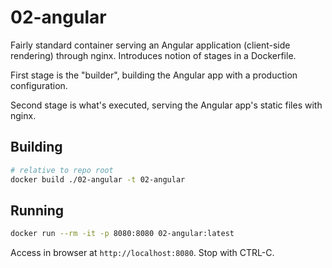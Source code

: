 # 02-angular

Fairly standard container serving an Angular application (client-side rendering)
through nginx. Introduces notion of stages in a Dockerfile.

First stage is the "builder", building the Angular app with a production configuration.

Second stage is what's executed, serving the Angular app's static files with nginx.

## Building

```bash
# relative to repo root
docker build ./02-angular -t 02-angular
```

## Running

```bash
docker run --rm -it -p 8080:8080 02-angular:latest
```

Access in browser at `http://localhost:8080`. Stop with CTRL-C.
